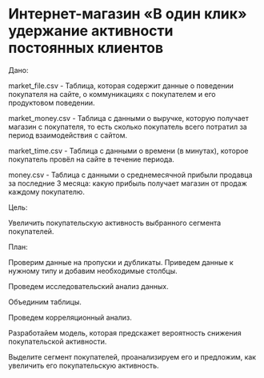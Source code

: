 # Интернет-магазин «В один клик» удержание активности постоянных клиентов 

Дано:

market_file.csv - Таблица, которая содержит данные о поведении покупателя на сайте, о коммуникациях с покупателем и его продуктовом поведении.

market_money.csv - Таблица с данными о выручке, которую получает магазин с покупателя, то есть сколько покупатель всего потратил за период взаимодействия с сайтом.

market_time.csv - Таблица с данными о времени (в минутах), которое покупатель провёл на сайте в течение периода.

money.csv - Таблица с данными о среднемесячной прибыли продавца за последние 3 месяца: какую прибыль получает магазин от продаж каждому покупателю.

Цель:

Увеличить покупательскую активность выбранного сегмента покупателей.

План:

Проверим данные на пропуски и дубликаты. Приведем данные к нужному типу и добавим необходимые столбцы.

Проведем исследовательский анализ данных.

Объединим таблицы.

Проведем корреляционный анализ.

Разработайем модель, которая предскажет вероятность снижения покупательской активности.

Выделите сегмент покупателей, проанализируем его и предложим, как увеличить его покупательскую активность.
